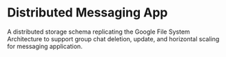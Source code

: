 # Distributed Messaging App

A distributed storage schema replicating the Google File System Architecture to support group chat deletion, update, and horizontal scaling for messaging application.